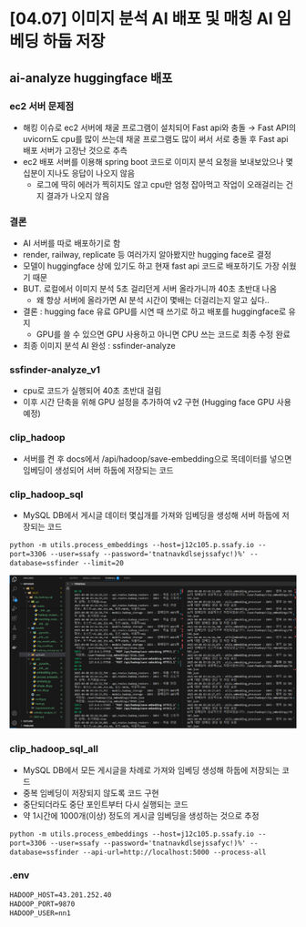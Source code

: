 # [04.07] 이미지 분석 AI 배포 및 매칭 AI 임베딩 하둡 저장

## ai-analyze huggingface 배포
### ec2 서버 문제점
- 해킹 이슈로 ec2 서버에 채굴 프로그램이 설치되어 Fast api와 충돌 → Fast API의 uvicorn도 cpu를 많이 쓰는데 채굴 프로그램도 많이 써서 서로 충돌 후 Fast api 배포 서버가 고장난 것으로 추측
- ec2 배포 서버를 이용해 spring boot 코드로 이미지 분석 요청을 보내보았으나 몇십분이 지나도 응답이 나오지 않음
    - 로그에 딱히 에러가 찍히지도 않고 cpu만 엄청 잡아먹고 작업이 오래걸리는 건지 결과가 나오지 않음
### 결론
- AI 서버를 따로 배포하기로 함
- render, railway, replicate 등 여러가지 알아봤지만 hugging face로 결정
- 모델이 huggingface 상에 있기도 하고 현재 fast api 코드로 배포하기도 가장 쉬웠기 때문
- BUT. 로컬에서 이미지 분석 5초 걸리던게 서버 올라가니까 40초 초반대 나옴
    - 왜 항상 서버에 올라가면 AI 분석 시간이 몇배는 더걸리는지 알고 싶다..
- 결론 : hugging face 유료 GPU를 시연 때 쓰기로 하고 배포를 huggingface로 유지
    - GPU를 쓸 수 있으면 GPU 사용하고 아니면 CPU 쓰는 코드로 최종 수정 완료
- 최종 이미지 분석 AI 완성 : ssfinder-analyze

### ssfinder-analyze_v1
- cpu로 코드가 실행되어 40초 초반대 걸림
- 이후 시간 단축을 위해 GPU 설정을 추가하여 v2 구현 (Hugging face GPU 사용 예정)

### clip_hadoop
- 서버를 켠 후 docs에서 /api/hadoop/save-embedding으로 목데이터를 넣으면 임베딩이 생성되어 서버 하둡에 저장되는 코드

### clip_hadoop_sql
- MySQL DB에서 게시글 데이터 몇십개를 가져와 임베딩을 생성해 서버 하둡에 저장되는 코드
```
python -m utils.process_embeddings --host=j12c105.p.ssafy.io --port=3306 --user=ssafy --password='tnatnavkdlsejssafyc!)%' --database=ssfinder --limit=20
```
![alt text](image.png)

### clip_hadoop_sql_all
- MySQL DB에서 모든 게시글을 차례로 가져와 임베딩 생성해 하둡에 저장되는 코드
- 중복 임베딩이 저장되지 않도록 코드 구현
- 중단되더라도 중단 포인트부터 다시 실행되는 코드
- 약 1시간에 1000개(이상) 정도의 게시글 임베딩을 생성하는 것으로 추정

```
python -m utils.process_embeddings --host=j12c105.p.ssafy.io --port=3306 --user=ssafy --password='tnatnavkdlsejssafyc!)%' --database=ssfinder --api-url=http://localhost:5000 --process-all
```

### .env
```
HADOOP_HOST=43.201.252.40
HADOOP_PORT=9870
HADOOP_USER=nn1
```

